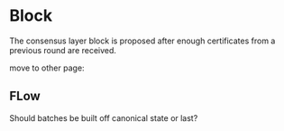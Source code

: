 # Block
The consensus layer block is proposed after enough certificates from a previous round are received.

move to other page:
## FLow
Should batches be built off canonical state or last?
